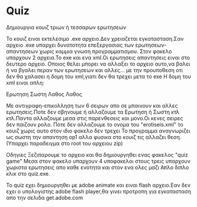 # Quiz
Δημιουργια κουιζ τριων ή τεσσαρων ερωτησεων 

Το κουιζ ειναι εκτελεσιμο .exe αρχειο.Δεν χρειαζεται εγκατασταση.Σαν αρχειο .exe υπαρχει δυνατοτητα επεξεργασιας των ερωτησεων-απαντησεων χωρις καμμια γνωση προγραμματισμου.
Στον φακελο υπαρχουν 2 αρχεια.Το exe και ενα xml.Οι ερωτησεις απαντησεις ειναι στο δευτερο αρχειο.
Οποιος θελει μπορει να αλλαξει το αρχειο αυτο,να βαλει ή να βγαλει περαν των ερωτησεων και αλλες... με την προυποθεση οτι δεν θα χαλασει η δομη του xml,γιατι δεν θα τρεχει μετα το exe
Η δομη του xml ειναι απλη:
<all>

<ques>
<q1>Ερωτηση</q1>
<op1>Σωστη</op1>
<op2>Λαθος</op2>
<op3>Λαθος</op3>
</ques>

</all>



Με αντιγραφη-επικολληση των 6 σειρων απο <ques> σε </ques> μπαινουν και αλλες ερωτησεις.Ποτε δεν σβηνουμε ή αλλαζουμε τα  <q1>Ερωτηση</q1> ή <op1>Σωστη</op1> κτλ κτλ.Παντα αλλαζουμε μεσα στις παρενθεσεις και μονο.Οι κενες σειρες δεν παιζουν ρολο.
Ποτε δεν αλλαζουμε το ονομα του "erotiseis.xml" το κουιζ χωρις αυτο στον ιδιο φακελο δεν τρεχει
Το προγραμμα αναγνωριζει ως σωστη την απαντηση op1 αλλα φυσικα στο κουιζ τις αλλαζει θεση.(Υπαρχει παραδειγμα στο root του αρχειου zip)

Οδηγιες
Ξεζιπαρουμε το αρχειο και θα δημιουργηθει ενας φακελος "quiz game"
Μεσα στον φακελο υπαρχουν 4 υποφακελοι στους τρεις υπαρχουν χωριστα ερωτησεις απο καθε ενοτητα και στον ενα ολες μαζι
Απλο διπλο κλικ στο quiz.exe.

Το quiz εχει δημιουργηθει με adobe animate και ειναι flash αρχειο.Εαν δεν εχει ο υπολογιστης adobe flash player,θα γινει προτροπη για εγκατασταση απο την σελιδα get.adobe.com
